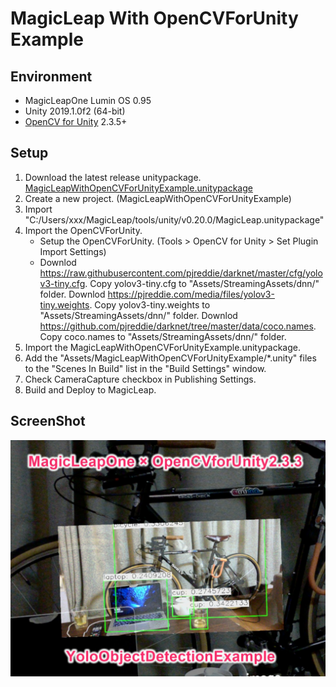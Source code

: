 # MagicLeap With OpenCVForUnity Example


## Environment
* MagicLeapOne Lumin OS 0.95
* Unity 2019.1.0f2 (64-bit)  
* [OpenCV for Unity](https://assetstore.unity.com/packages/tools/integration/opencv-for-unity-21088?aid=1011l4ehR) 2.3.5+ 


## Setup
1. Download the latest release unitypackage. [MagicLeapWithOpenCVForUnityExample.unitypackage](https://github.com/EnoxSoftware/MagicLeapWithOpenCVForUnityExample/releases)
1. Create a new project. (MagicLeapWithOpenCVForUnityExample)
1. Import "C:/Users/xxx/MagicLeap/tools/unity/v0.20.0/MagicLeap.unitypackage"
1. Import the OpenCVForUnity.
    * Setup the OpenCVForUnity. (Tools > OpenCV for Unity > Set Plugin Import Settings)
    * Downlod https://raw.githubusercontent.com/pjreddie/darknet/master/cfg/yolov3-tiny.cfg. Copy yolov3-tiny.cfg to "Assets/StreamingAssets/dnn/" folder. Downlod  https://pjreddie.com/media/files/yolov3-tiny.weights. Copy yolov3-tiny.weights to "Assets/StreamingAssets/dnn/" folder. Downlod  https://github.com/pjreddie/darknet/tree/master/data/coco.names. Copy coco.names to "Assets/StreamingAssets/dnn/" folder.     
1. Import the MagicLeapWithOpenCVForUnityExample.unitypackage.
1. Add the "Assets/MagicLeapWithOpenCVForUnityExample/*.unity" files to the "Scenes In Build" list in the "Build Settings" window.
1. Check CameraCapture checkbox in Publishing Settings.
1. Build and Deploy to MagicLeap.


## ScreenShot
![magicleap_yoloexample.jpg](magicleap_yoloexample.jpg) 


